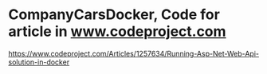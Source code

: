 # CompanyCarsDocker, Code for article in www.codeproject.com
https://www.codeproject.com/Articles/1257634/Running-Asp-Net-Web-Api-solution-in-docker
